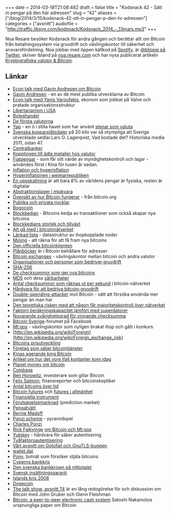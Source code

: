 +++
date = 2014-03-18T21:08:48Z
draft = false
title = "Kodsnack 42 - Sätt in pengar på den här adressen"
slug = "42"
aliases = ["/blog/2014/3/15/kodsnack-42-stt-in-pengar-p-den-hr-adressen"]
categories = ["avsnitt"]
audiofile = "http://traffic.libsyn.com/kodsnack/Kodsnack_2014_-_13mars.mp3"
+++

Noa Resare besöker Kodsnack för andra gången och berättar allt om Bitcoin från betalningssystem via gruvdrift och växlingskontor till säkerhet och ansvarsfördelning.
Noa jobbar med öppen källkod på [Spotify](http://www.spotify.se), är [@blippie på Twitter](https://www.twitter.com/blippie), skriver ibland på [noa.resare.com](http://noa.resare.com) och har nyss publicerat artikeln [Kryptografiska valutor &amp; Bitcoin](http://kryptera.se/kryptografiska-valutor-bitcoin/).

## Länkar ##

* [Econ talk med Gavin Andresen om Bitcoin](http://www.econtalk.org/archives/2011/04/andresen_on_bit.html)
* [Gavin Andresen](http://gavinthink.blogspot.se) - en av de mest publika utvecklarna av Bitcoin
* [Econ talk med Yanis Varoufakis](http://www.econtalk.org/archives/2013/02/varoufakis_on_v.html), ekonom som jobbat på Valve och pratade organisationsstruktur
* [Libertarianism i USA](http://en.wikipedia.org/wiki/Libertarianism#U.S._libertarianism)
* [Byteshandel](http://en.wikipedia.org/wiki/Barter)
* [De första valutorna](http://en.wikipedia.org/wiki/Currencies#Early_currency)
* [Yap](http://en.wikipedia.org/wiki/Yap) - en ö i stilla havet som har använt [stenar som valuta](http://en.wikipedia.org/wiki/Yap#Stone_money)
* [Svenska kopparplåtsdaler](http://en.wikipedia.org/wiki/Swedish_riksdaler) på 20 kilo var så otympliga att Sverige utvecklade sedlar.Lars O. Lagerqvist, Vad kostade det? Historiska media 2011, sidan 47.
* [Centralbanker](http://en.wikipedia.org/wiki/Central_bank)
* [Kopplingen till ädla metaller hos valutor](http://en.wikipedia.org/wiki/Gold_standard)
* [Fiatpengar](http://en.wikipedia.org/wiki/Fiat_money) - som får sitt värde av myndighetskontroll och lagar - användes först i Kina för tusen år sedan.
* [Inflation och hyperinflation](http://en.wikipedia.org/wiki/Inflation)
* [Hyperinflationen i weimarrepubliken](http://en.wikipedia.org/wiki/Inflation_in_the_Weimar_Republic)
* [En uppskattning](http://money.howstuffworks.com/currency6.htm) är att bara 8% av världens pengar är fysiska, resten är digitalar
* [Abstraktionslager i mjukvara](http://en.wikipedia.org/wiki/Abstraction_layer)
* [Översikt av hur Bitcoin fungerar](https://bitcoin.org/en/how-it-works) - från bitcoin.org
* [Publika och privata nycklar](http://en.wikipedia.org/wiki/Public-key_cryptography)
* [Bogocoin](http://bogocoin.net)
* [Blockkedjan](https://en.bitcoin.it/wiki/Block_chain) - Bitcoins kedja av transaktioner som också skapar nya bitcoins
* [Blockkedjans storlek och tillväxt](http://blockchain.info/charts/blocks-size)
* [Att gå med i bitcoinnätverket](https://bitcoin.org/en/support-bitcoin)
* [Länkad lista](http://en.wikipedia.org/wiki/Linked_list) - datastruktur av ihopkopplade noder
* [Mining](https://en.bitcoin.it/wiki/Mining) - att räkna för att få fram nya bitcoins
* [Den officiella bitcoinklienten](https://bitcoin.org/en/download)
* [Plånböcker](https://en.bitcoin.it/wiki/Wallet) är i Bitcoin behållare för adresser
* [Bitcoin exchanges](https://en.bitcoin.it/wiki/Category:Exchanges) - växlingskontor mellan bitcoin och andra valutor
* [Organisationer och personer som bedriver gruvdrift](https://en.bitcoin.it/wiki/Comparison_of_mining_pools)
* [SHA-256](http://en.wikipedia.org/wiki/SHA_256)
* [De checksummor som ger nya bitcoins](https://en.bitcoin.it/wiki/Target)
* [MD5](http://en.wikipedia.org/wiki/Md5) och dess [sårbarheter](http://en.wikipedia.org/wiki/Md5#Security)
* [Antal checksummor som räknas ut per sekund](http://blockchain.info/en/charts/hash-rate) i bitcoin-nätverket
* [Hårdvara för att bedriva bitcoin-gruvdrift](https://en.bitcoin.it/wiki/Mining_hardware_comparison)
* [Double-spending-attacker](https://en.bitcoin.it/wiki/Double-spending) mot Bitcoin - sätt att försöka använda mer pengar än man har
* [Den teoretiska risken med att någon får majoritetskontroll över nätverket](http://motherboard.vice.com/blog/bitcoins-fatal-flaw-was-nearly-exposed)
* [Faktorn beräkningskapacitet jämfört med superdatorer](http://thegenesisblock.com/bitcoin-network-8-times-faster-than-top-500-super-computers-combined/)
* [Nuvarande svårighetsgrad för vinnande checksumma](https://blockexplorer.com/q/getdifficulty)
* [Bitcoin Sverige](https://www.facebook.com/groups/bitcoin.sverige)-forumet på Facebook
* [Mt:gox](http://en.wikipedia.org/wiki/Mt._Gox) - växlingskontor som nyligen brakat ihop och gått i konkurs
* [http://en.wikipedia.org/wiki/Foreign](http://en.wikipedia.org/wiki/Foreign_exchange_risk)
* [Bitcoins prisutveckling](https://coinbase.com/charts)
* [Företag som säljer bitcointjänster](https://en.bitcoin.it/wiki/Trade)
* [Kinas agerande king Bitcoin](http://www.coindesk.com/chinese-central-bank-official-dont-want-suppress-bitcoin/)
* [Artikel om hur det vore ifall kontanter kom idag](http://www.coindesk.com/cash-invented-seen-media-today/)
* [Planet money om bitcoin](http://www.npr.org/blogs/money/2014/02/05/272113082/episode-515-a-bet-over-bitcoin)
* [Coinbase](https://coinbase.com)
* [Ben Horowitz](http://www.bhorowitz.com), investerare som gillar Bitcoin
* [Felix Salmon](http://en.wikipedia.org/wiki/Felix_Salmon), finansreporter och bitcoinskeptiker
* [Antal bitcoins över tid](https://en.bitcoin.it/wiki/Controlled_supply)
* [Bitcoin futures](https://icbit.se) och [futures i allmänhet](http://en.wikipedia.org/wiki/Futures_exchange)
* [Finansiella instrument](http://en.wikipedia.org/wiki/Financial_instrument)
* [Förutsägelsemarknad](http://en.wikipedia.org/wiki/Prediction_market) (prediction market)
* [Pengatvätt](http://en.wikipedia.org/wiki/Money_laundering)
* [Bernie Madoff](http://en.wikipedia.org/wiki/Bernie_Madoff)
* [Ponzi scheme](http://en.wikipedia.org/wiki/Ponzi_scheme) - pyramidspel
* [Charles Ponzi](http://en.wikipedia.org/wiki/Charles_Ponzi)
* [Rick Falkvinge](http://sv.wikipedia.org/wiki/Rickard_Falkvinge) [om Bitcoin och Mt:gox](http://falkvinge.net/2014/02/28/the-gox-crater-crowd-detectives-reveal-billion-dollar-heist-as-inside-job/)
* [Yubikey](http://www.yubico.com/products/yubikey-hardware/) - hårdvara för säker autentisering
* [Tvåfaktorsautentisering](http://en.wikipedia.org/wiki/Two-step_verification)
* [Vårt avsnitt om Gotofail och GnuTLS-buggen](http://kodsnack.se/blog/2014/3/6/kodsnack-41-genuint-sur-riktigt-trtt-och-lite-rlig)
* [wallet.dat](https://en.bitcoin.it/wiki/Wallet)
* [Pony](http://www.reuters.com/article/2014/02/24/us-bitcoin-security-idUSBREA1N1JO20140224), botnät som försöker stjäla bitcoins
* [Cyperns bankkris](http://en.wikipedia.org/wiki/2012–13_Cypriot_financial_crisis)
* [Den svenska bankkrisen på nittiotalet](http://en.wikipedia.org/wiki/Economy_of_Sweden#Crisis_of_the_1990s)
* [Svensk insättningsgaranti](http://sv.wikipedia.org/wiki/Insättningsgaranti#Sverige)
* [Islands kris 2008](http://en.wikipedia.org/wiki/Iceland_financial_problems)
* [Dogecoin](http://dogecoin.com/get-started)
* [The talk show, avsnitt 74](http://www.muleradio.net/thetalkshow/74/) är en lång redogörelse för och diskussion om Bitcoin med John Gruber och Glenn Fleishman
* [Bitcoin: a peer-to-peer electronic cash system](https://bitcoin.org/bitcoin.pdf) Satoshi Nakamotos ursprungliga paper om Bitcoin

